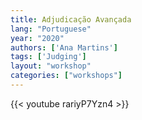 ```yaml
---
title: Adjudicação Avançada
lang: "Portuguese"
year: "2020"
authors: ['Ana Martins']
tags: ['Judging']
layout: "workshop"
categories: ["workshops"]
---
```


{{< youtube rariyP7Yzn4 >}}
